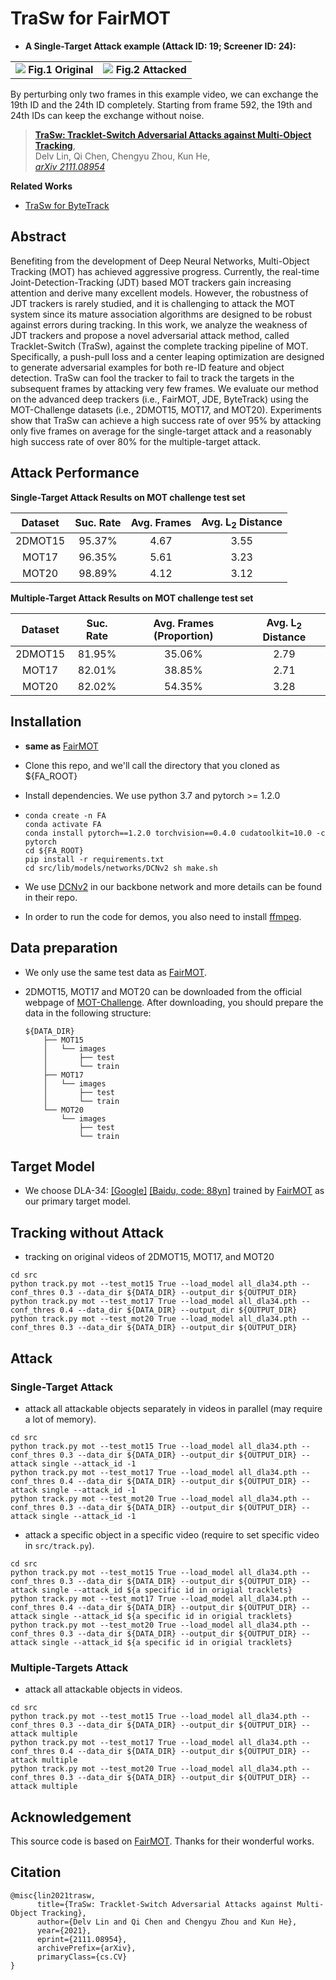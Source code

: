 # TraSw for FairMOT

* **A Single-Target Attack example (Attack ID: 19; Screener ID: 24):**

<table>
    <tr>
        <td ><center><img src="assets/original.gif" ><b> Fig.1  Original </b> </center></td>
        <td ><center><img src="assets/attacked.gif" ><b> Fig.2  Attacked </b> </center></td>
    </tr>
</table>
By perturbing only two frames in this example video, we can exchange the 19th ID and the 24th ID completely. Starting from frame 592, the 19th and 24th IDs can keep the exchange without noise.


> [**TraSw: Tracklet-Switch Adversarial Attacks against Multi-Object Tracking**](https://arxiv.org/abs/2111.08954),            
> Delv Lin, Qi Chen, Chengyu Zhou, Kun He,              
> *[arXiv 2111.08954](https://arxiv.org/abs/2111.08954)*

**Related Works**

* [TraSw for ByteTrack](https://github.com/DerryHub/ByteTrack-attack)

## Abstract

Benefiting from the development of Deep Neural Networks, Multi-Object Tracking (MOT) has achieved aggressive progress. Currently, the real-time Joint-Detection-Tracking (JDT) based MOT trackers gain increasing attention and derive many excellent models. However, the robustness of JDT trackers is rarely studied, and it is challenging to attack the MOT system since its mature association algorithms are designed to be robust against errors during tracking. In this work, we analyze the weakness of JDT trackers and propose a novel adversarial attack method, called Tracklet-Switch (TraSw), against the complete tracking pipeline of MOT. Specifically, a push-pull loss and a center leaping optimization are designed to generate adversarial examples for both re-ID feature and object detection. TraSw can fool the tracker to fail to track the targets in the subsequent frames by attacking very few frames. We evaluate our method on the advanced deep trackers (i.e., FairMOT, JDE, ByteTrack) using the MOT-Challenge datasets (i.e., 2DMOT15, MOT17, and MOT20). Experiments show that TraSw can achieve a high success rate of over 95% by attacking only five frames on average for the single-target attack and a reasonably high success rate of over 80% for the multiple-target attack.

## Attack Performance

**Single-Target Attack Results on MOT challenge test set**

| Dataset | Suc. Rate | Avg. Frames | Avg.  L<sub>2</sub> Distance |
| :-----: | :-------: | :---------: | :--------------------------: |
| 2DMOT15 |  95.37%   |    4.67     |             3.55             |
|  MOT17  |  96.35%   |    5.61     |             3.23             |
|  MOT20  |  98.89%   |    4.12     |             3.12             |

**Multiple-Target Attack Results on MOT challenge test set**

| Dataset | Suc. Rate | Avg.  Frames (Proportion) | Avg. L<sub>2</sub> Distance |
| :-----: | :-------: | :-----------------------: | :-------------------------: |
| 2DMOT15 |  81.95%   |          35.06%           |            2.79             |
|  MOT17  |  82.01%   |          38.85%           |            2.71             |
|  MOT20  |  82.02%   |          54.35%           |            3.28             |

## Installation

* **same as** [FairMOT](https://github.com/microsoft/FairMOT)

* Clone this repo, and we'll call the directory that you cloned as ${FA_ROOT}

* Install dependencies. We use python 3.7 and pytorch >= 1.2.0

* ```shell
  conda create -n FA
  conda activate FA
  conda install pytorch==1.2.0 torchvision==0.4.0 cudatoolkit=10.0 -c pytorch
  cd ${FA_ROOT}
  pip install -r requirements.txt
  cd src/lib/models/networks/DCNv2 sh make.sh
  ```

* We use [DCNv2](https://github.com/CharlesShang/DCNv2) in our backbone network and more details can be found in their repo.

* In order to run the code for demos, you also need to install [ffmpeg](https://www.ffmpeg.org/).

## Data preparation

* We only use the same test data as [FairMOT](https://github.com/microsoft/FairMOT).

* 2DMOT15, MOT17 and MOT20 can be downloaded from the official webpage of [MOT-Challenge](https://motchallenge.net/). After downloading, you should prepare the data in the following structure:

  ```
  ${DATA_DIR}
      ├── MOT15
      │   └── images
      │       ├── test
      │       └── train
      ├── MOT17
      │   └── images
      │       ├── test
      │       └── train
      └── MOT20
          └── images
              ├── test
              └── train
  ```

## Target Model

* We choose DLA-34: [[Google]](https://drive.google.com/open?id=1udpOPum8fJdoEQm6n0jsIgMMViOMFinu) [[Baidu, code: 88yn]](https://pan.baidu.com/s/1YQGulGblw_hrfvwiO6MIvA) trained by [FairMOT](https://github.com/microsoft/FairMOT) as our primary target model.

## Tracking without Attack

* tracking on original videos of 2DMOT15, MOT17, and MOT20

```shell
cd src
python track.py mot --test_mot15 True --load_model all_dla34.pth --conf_thres 0.3 --data_dir ${DATA_DIR} --output_dir ${OUTPUT_DIR}
python track.py mot --test_mot17 True --load_model all_dla34.pth --conf_thres 0.4 --data_dir ${DATA_DIR} --output_dir ${OUTPUT_DIR}
python track.py mot --test_mot20 True --load_model all_dla34.pth --conf_thres 0.3 --data_dir ${DATA_DIR} --output_dir ${OUTPUT_DIR}
```

## Attack

### Single-Target Attack

* attack all attackable objects separately in videos in parallel (may require a lot of memory).

```shell
cd src
python track.py mot --test_mot15 True --load_model all_dla34.pth --conf_thres 0.3 --data_dir ${DATA_DIR} --output_dir ${OUTPUT_DIR} --attack single --attack_id -1
python track.py mot --test_mot17 True --load_model all_dla34.pth --conf_thres 0.4 --data_dir ${DATA_DIR} --output_dir ${OUTPUT_DIR} --attack single --attack_id -1
python track.py mot --test_mot20 True --load_model all_dla34.pth --conf_thres 0.3 --data_dir ${DATA_DIR} --output_dir ${OUTPUT_DIR} --attack single --attack_id -1
```

* attack a specific object in a specific video (require to set specific video in `src/track.py`).

```shell
cd src
python track.py mot --test_mot15 True --load_model all_dla34.pth --conf_thres 0.3 --data_dir ${DATA_DIR} --output_dir ${OUTPUT_DIR} --attack single --attack_id ${a specific id in origial tracklets}
python track.py mot --test_mot17 True --load_model all_dla34.pth --conf_thres 0.4 --data_dir ${DATA_DIR} --output_dir ${OUTPUT_DIR} --attack single --attack_id ${a specific id in origial tracklets}
python track.py mot --test_mot20 True --load_model all_dla34.pth --conf_thres 0.3 --data_dir ${DATA_DIR} --output_dir ${OUTPUT_DIR} --attack single --attack_id ${a specific id in origial tracklets}
```

### Multiple-Targets Attack

* attack all attackable objects in videos.

```shell
cd src
python track.py mot --test_mot15 True --load_model all_dla34.pth --conf_thres 0.3 --data_dir ${DATA_DIR} --output_dir ${OUTPUT_DIR} --attack multiple
python track.py mot --test_mot17 True --load_model all_dla34.pth --conf_thres 0.4 --data_dir ${DATA_DIR} --output_dir ${OUTPUT_DIR} --attack multiple
python track.py mot --test_mot20 True --load_model all_dla34.pth --conf_thres 0.3 --data_dir ${DATA_DIR} --output_dir ${OUTPUT_DIR} --attack multiple
```

## Acknowledgement

This source code is based on [FairMOT](https://github.com/microsoft/FairMOT). Thanks for their wonderful works.

## Citation

```
@misc{lin2021trasw,
      title={TraSw: Tracklet-Switch Adversarial Attacks against Multi-Object Tracking}, 
      author={Delv Lin and Qi Chen and Chengyu Zhou and Kun He},
      year={2021},
      eprint={2111.08954},
      archivePrefix={arXiv},
      primaryClass={cs.CV}
}
```

